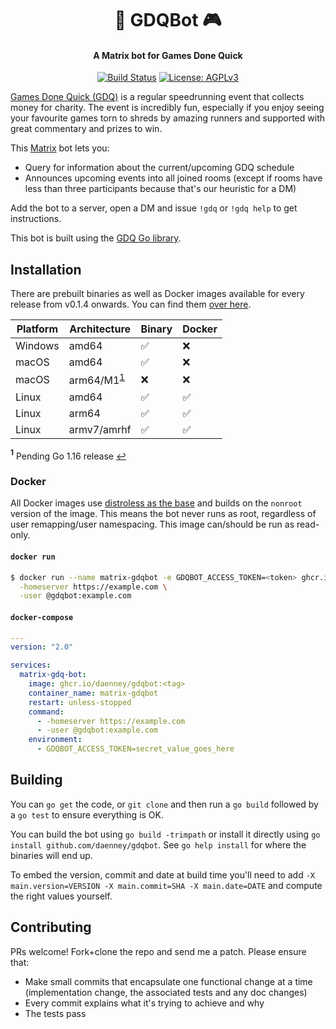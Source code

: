 <h1 align="center">
🤖 GDQBot 🎮
</h1>
<h4 align="center">A Matrix bot for Games Done Quick</h4>
<p align="center">
    <a href="https://github.com/daenney/gdqbot/actions?query=workflow%3ACI"><img src="https://github.com/daenney/gdqbot/workflows/CI/badge.svg" alt="Build Status"></a>
    <a href="LICENSE"><img src="https://img.shields.io/github/license/daenney/gdqbot" alt="License: AGPLv3"></a>
</p>

[Games Done Quick (GDQ)](https://gamesdonequick.com/) is a regular
speedrunning event that collects money for charity. The event is incredibly
fun, especially if you enjoy seeing your favourite games torn to shreds by
amazing runners and supported with great commentary and prizes to win.

This [Matrix](https://matrix.org) bot lets you:
* Query for information about the current/upcoming GDQ schedule
* Announces upcoming events into all joined rooms (except if rooms have less
  than three participants because that's our heuristic for a DM)

Add the bot to a server, open a DM and issue `!gdq` or `!gdq help` to get
instructions.

This bot is built using the [GDQ Go library](https://github.com/daenney/gdq).

## Installation

There are prebuilt binaries as well as Docker images available for every release
from v0.1.4 onwards. You can find them [over here](https://github.com/daenney/gdqbot/releases).

|Platform|Architecture|Binary|Docker
|---|---|---|---|
|Windows|amd64|✅|❌|
|macOS|amd64|✅|❌|
|macOS|arm64/M1<sup id="a1">[1](#f1)</sup>|❌|❌|
|Linux|amd64|✅|✅|
|Linux|arm64|✅|✅|
|Linux|armv7/amrhf|✅|✅|

<b id="f1"><sup>1</sup></b> Pending Go 1.16 release [↩](#a1)

### Docker

All Docker images use [distroless as the base](https://github.com/GoogleContainerTools/distroless)
and builds on the `nonroot` version of the image. This means the bot never
runs as root, regardless of user remapping/user namespacing. This image
can/should be run as read-only.

#### `docker run`

```sh
$ docker run --name matrix-gdqbot -e GDQBOT_ACCESS_TOKEN=<token> ghcr.io/daeney/gdqbot:<tag> \
  -homeserver https://example.com \
  -user @gdqbot:example.com
```

#### `docker-compose`

```yaml
---
version: "2.0"

services:
  matrix-gdq-bot:
    image: ghcr.io/daenney/gdqbot:<tag>
    container_name: matrix-gdqbot
    restart: unless-stopped
    command:
      - -homeserver https://example.com
      - -user @gdqbot:example.com
    environment:
      - GDQBOT_ACCESS_TOKEN=secret_value_goes_here

```

## Building

You can `go get` the code, or `git clone` and then run a `go build` followed
by a `go test` to ensure everything is OK.

You can build the bot using `go build -trimpath` or install it directly using
`go install github.com/daenney/gdqbot`. See `go help install` for where the
binaries will end up.

To embed the version, commit and date at build time you'll need to add
`-X main.version=VERSION -X main.commit=SHA -X main.date=DATE` and compute
the right values yourself.

## Contributing

PRs welcome! Fork+clone the repo and send me a patch. Please ensure that:
* Make small commits that encapsulate one functional change at a time
  (implementation change, the associated tests and any doc changes)
* Every commit explains what it's trying to achieve and why
* The tests pass
